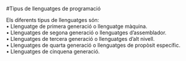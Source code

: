 #Tipus de llenguatges de programació

Els diferents tipus de llenguatges són:<br>
• Llenguatge de primera generació o llenguatge màquina.<br>
• Llenguatges de segona generació o llenguatges d’assemblador.<br>
• Llenguatges de tercera generació o llenguatges d’alt nivell.<br>
• Llenguatges de quarta generació o llenguatges de propòsit específic.<br>
• Llenguatges de cinquena generació.<br>
